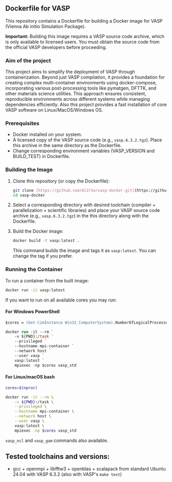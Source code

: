 ## Dockerfile for VASP

This repository contains a Dockerfile for building a Docker image for VASP (Vienna Ab initio Simulation Package).

**Important:** Building this image requires a VASP source code archive, which is only available to licensed users. You must obtain the source code from the official VASP developers before proceeding.

### Aim of the project
This project aims to simplify the deployment of VASP through containerization. Beyond just VASP compilation, it provides a foundation for creating complex multi-container environments using docker-compose, incorporating various post-processing tools like pymatgen, DFTTK, and other materials science utilities. This approach ensures consistent, reproducible environments across different systems while managing dependencies efficiently. Also this project provides a fast installation of core VASP software on Linux/MacOS/Windows OS.

### Prerequisites

*   Docker installed on your system.
*   A licensed copy of the VASP source code (e.g., `vasp.6.3.2.tgz`). Place this archive in the same directory as the Dockerfile.
*   Change corresponding environment variables (VASP_VERSION and BUILD_TEST) in Dockerfile.

### Building the Image

1.  Clone this repository (or copy the Dockerfile):

    ```bash
    git clone [https://github.com/AlZrSe/vasp-docker.git](https://github.com/AlZrSe/vasp-docker.git)
    cd vasp-docker
    ```

2.  Select a corresponding directory with desired toolchain (compiler + parallelization + scientific libraries) and place your VASP source code archive (e.g., `vasp.6.3.2.tgz`) in the this directory along with the Dockerfile.

3.  Build the Docker image:

    ```bash
    docker build -t vasp:latest .
    ```

    This command builds the image and tags it as `vasp:latest`. You can change the tag if you prefer.

### Running the Container

To run a container from the built image:

```bash
docker run -it vasp:latest
```

If you want to run on all available cores you may run:

#### For Windows PowerShell
```ps
$cores = (Get-CimInstance Win32_ComputerSystem).NumberOfLogicalProcessors

docker run -it --rm `
    -v ${PWD}:/task `
    --privileged `
    --hostname mpi-container `
    --network host `
    --user vasp `
    vasp:latest `
    mpiexec -np $cores vasp_std
```

#### For Linux/macOS bash
```bash
cores=$(nproc)

docker run -it --rm \
    -v ${PWD}:/task \
    --privileged \
    --hostname mpi-container \
    --network host \
    --user vasp \
    vasp:latest \
    mpiexec -np $cores vasp_std
```

`vasp_ncl` and `vasp_gam` commands also available.

## Tested toolchains and versions:

* gcc + openmpi + libfftw3 + openblas + scalapack from standard Ubuntu 24.04 with VASP 6.3.2 (also with VASP's `make test`)